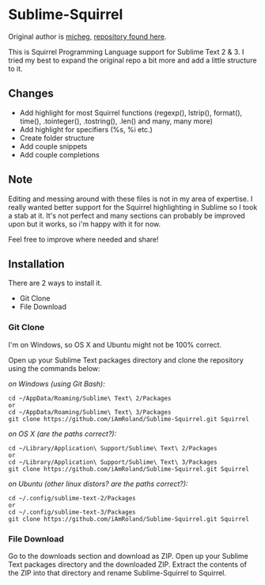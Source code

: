# Sublime-Squirrel
Original author is [micheg](https://github.com/micheg), [repository found here](https://github.com/micheg/sublime_squirrel).

This is Squirrel Programming Language support for Sublime Text 2 & 3.
I tried my best to expand the original repo a bit more and add a little structure to it.

## Changes
* Add highlight for most Squirrel functions (regexp(), lstrip(), format(), time(), .tointeger(), .tostring(), .len() and many, many more)
* Add highlight for specifiers (%s, %i etc.)
* Create folder structure
* Add couple snippets
* Add couple completions

## Note
Editing and messing around with these files is not in my area of expertise. I really wanted better support for the Squirrel highlighting in Sublime so I took a stab at it. 
It's not perfect and many sections can probably be improved upon but it works, so i'm happy with it for now. 

Feel free to improve where needed and share!

## Installation
There are 2 ways to install it.

* Git Clone
* File Download

### Git Clone
I'm on Windows, so OS X and Ubuntu might not be 100% correct.

Open up your Sublime Text packages directory and clone the repository using the commands below:

*on Windows (using Git Bash):*

    cd ~/AppData/Roaming/Sublime\ Text\ 2/Packages
    or
    cd ~/AppData/Roaming/Sublime\ Text\ 3/Packages
    git clone https://github.com/iAmRoland/Sublime-Squirrel.git Squirrel

*on OS X (are the paths correct?):*
    
    cd ~/Library/Application\ Support/Sublime\ Text\ 2/Packages
    or
    cd ~/Library/Application\ Support/Sublime\ Text\ 3/Packages
    git clone https://github.com/iAmRoland/Sublime-Squirrel.git Squirrel

*on Ubuntu (other linux distors? are the paths correct?):*

    cd ~/.config/sublime-text-2/Packages
    or
    cd ~/.config/sublime-text-3/Packages
    git clone https://github.com/iAmRoland/Sublime-Squirrel.git Squirrel

### File Download
Go to the downloads section and download as ZIP. 
Open up your Sublime Text packages directory and the downloaded ZIP. 
Extract the contents of the ZIP into that directory and rename Sublime-Squirrel to Squirrel.